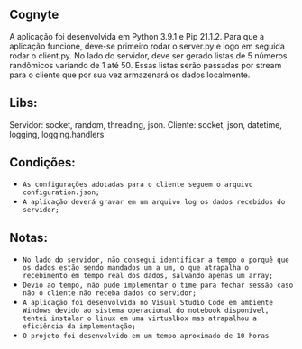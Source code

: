 ## Cognyte

A aplicação foi desenvolvida em Python 3.9.1 e Pip 21.1.2.
Para que a aplicação funcione, deve-se primeiro rodar o server.py e logo em seguida rodar o client.py. 
No lado do servidor, deve ser gerado listas de 5 números randômicos variando de 1 até 50. Essas listas serão passadas por stream para o cliente que por sua vez armazenará os dados localmente.

## Libs:

Servidor: socket, random, threading, json.
Cliente: socket, json, datetime, logging, logging.handlers

## Condições: 

- `As configurações adotadas para o cliente seguem o arquivo configuration.json;`
- `A aplicação deverá gravar em um arquivo log os dados recebidos do servidor;`

## Notas:

- `No lado do servidor, não consegui identificar a tempo o porquê que os dados estão sendo mandados um a um, o que atrapalha o recebimento em tempo real dos dados, salvando apenas um array;`
- `Devio ao tempo, não pude implementar o time para fechar sessão caso não o cliente não receba dados do servidor;`
- `A aplicação foi desenvolvida no Visual Studio Code em ambiente Windows devido ao sistema operacional do notebook disponível, tentei instalar o linux em uma virtualbox mas atrapalhou a eficiência da implementação;`
- `O projeto foi desenvolvido em um tempo aproximado de 10 horas`
